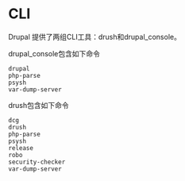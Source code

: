 # CLI

Drupal 提供了两组CLI工具：drush和drupal_console。

drupal_console包含如下命令
```
drupal  
php-parse  
psysh  
var-dump-server
```

drush包含如下命令
```
dcg  
drush  
php-parse 
psysh  
release  
robo  
security-checker  
var-dump-server
```